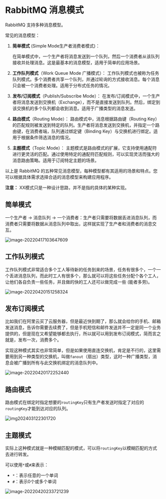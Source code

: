 # RabbitMQ 消息模式

RabbitMQ 支持多种消息模型。

常见的消息模型：

1. **简单模式** (Simple Mode生产者消费者模式)：

   在简单模式中，一个生产者将消息发送到一个队列，然后一个消费者从该队列接收并处理消息。这是最基本的消息模型，适用于简单的应用场景。

2. **工作队列模式**（Work Queue Mode 广播模式）：
   工作队列模式也被称为任务队列模式。多个消费者共享一个队列，并通过轮询的方式接收消息。每个消息只会被一个消费者处理。适用于分布式任务的情况。

3. **发布/订阅模式**（Publish/Subscribe Mode）：
   在发布/订阅模式中，一个生产者将消息发送到交换机（Exchange），而不是直接发送到队列。然后，绑定到该交换机的多个队列都会收到消息。适用于广播类型的消息发送。

4. **路由模式**（Routing Mode）：
   路由模式中，消息根据路由键（Routing Key）的匹配规则被发送到特定的队列。生产者将消息发送到交换机，并指定一个路由键，在消费者端，队列通过绑定键（Binding Key）与交换机进行绑定。适用于根据条件筛选消息的情况。

5. **主题模式**（Topic Mode）：
   主题模式是路由模式的扩展，它支持使用通配符进行更灵活的匹配。通过使用特定的通配符匹配规则，可以实现灵活而强大的消息路由策略。适用于订阅特定主题的场景。

以上是 RabbitMQ 的五种常见消息模型，每种模型都有其适用的场景和特点。您可以根据具体需求选择合适的消息模型来构建应用程序。

**注意：** XX模式只是一种设计思路，并不是指的具体的某种实现。

## 简单模式

一个生产者 -> 消息队列 -> 一个消费者：生产者只需要将数据丢进消息队列，而消费者只需要将数据从消息队列中取出，这样就实现了生产者和消费者的消息交互。

![image-20220417103647609](https://fastly.jsdelivr.net/gh/LetengZzz/img@main/java/mq/202412101634137.jpg)

## 工作队列模式

工作队列模式非常适合多个工人等待新的任务到来的场景，任务有很多个，一个一个丢进消息队列，而此时工人有很多个，那么就可以将这些任务分配个各个工人，让他们各自负责一些任务，并且做的快的工人还可以做完成一些 (能者多劳)。

![image-20220420151258324](https://fastly.jsdelivr.net/gh/LetengZzz/img@main/java/mq/202412101634649.jpg)

## 发布订阅模式

比如我们在阿里云买了云服务器，但是最近快到期了，那么就会给你的手机、邮箱发送消息，告诉你需要去续费了，但是手机短信和邮件发送并不一定是同一个业务提供的，但是现在又希望能够都去执行，所以就可以用到发布订阅模式，简而言之就是，发布一次，消费多个。

实现这种模式其实也非常简单，但是如果使用直连交换机，肯定是不行的，这里需要用到另一种类型的交换机，叫做`fanout`（扇出）类型，这时一种广播类型，消息会被广播到所有与此交换机绑定的消息队列中。

![image-20220420172252440](https://fastly.jsdelivr.net/gh/LetengZzz/img@main/java/mq/202412101634047.jpg)

## 路由模式

路由模式在绑定时指定想要的`routingKey`只有生产者发送时指定了对应的`routingKey`才能到达对应的队列。

![img202403122301720](https://fastly.jsdelivr.net/gh/LetengZzz/img@main/java/mq/202412101635600.jpg)

## 主题模式

实际上这种模式就是一种模糊匹配的模式，可以将`routingKey`以模糊匹配的方式去进行转发。

可以使用`*`或`#`来表示：

- `*`：表示任意的一个单词
- `#`：表示0个或多个单词

![image-20220420233721239](https://fastly.jsdelivr.net/gh/LetengZzz/img@main/java/mq/202412101634580.jpg)

